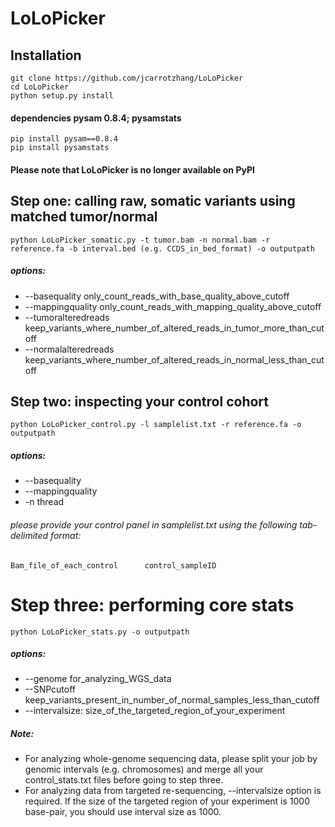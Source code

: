 # LoLoPicker

## Installation
```
git clone https://github.com/jcarrotzhang/LoLoPicker
cd LoLoPicker
python setup.py install
```
#### dependencies pysam 0.8.4; pysamstats
```
pip install pysam==0.8.4
pip install pysamstats
```
#### Please note that LoLoPicker is no longer available on PyPI

## Step one: calling raw, somatic variants using matched tumor/normal
```
python LoLoPicker_somatic.py -t tumor.bam -n normal.bam -r reference.fa -b interval.bed (e.g. CCDS_in_bed_format) -o outputpath 
```
##### options: #####
* --basequality only_count_reads_with_base_quality_above_cutoff 
* --mappingquality only_count_reads_with_mapping_quality_above_cutoff 
* --tumoralteredreads keep_variants_where_number_of_altered_reads_in_tumor_more_than_cutoff
* --normalalteredreads keep_variants_where_number_of_altered_reads_in_normal_less_than_cutoff

## Step two: inspecting your control cohort
```
python LoLoPicker_control.py -l samplelist.txt -r reference.fa -o outputpath
```
##### options: ##### 
* --basequality 
* --mappingquality
* -n thread

###### please provide your control panel in samplelist.txt using the following tab-delimited format:
```
Bam_file_of_each_control      control_sampleID 
```

# Step three: performing core stats
```
python LoLoPicker_stats.py -o outputpath 
```
##### options: #####
* --genome for_analyzing_WGS_data 
* --SNPcutoff keep_variants_present_in_number_of_normal_samples_less_than_cutoff 
* --intervalsize: size_of_the_targeted_region_of_your_experiment

##### Note: 
* For analyzing whole-genome sequencing data, please split your job by genomic intervals (e.g. chromosomes) and merge all your control_stats.txt files before going to step three. 
* For analyzing data from targeted re-sequencing, --intervalsize option is required. If the size of the targeted region of your experiment is 1000 base-pair, you should use interval size as 1000.

